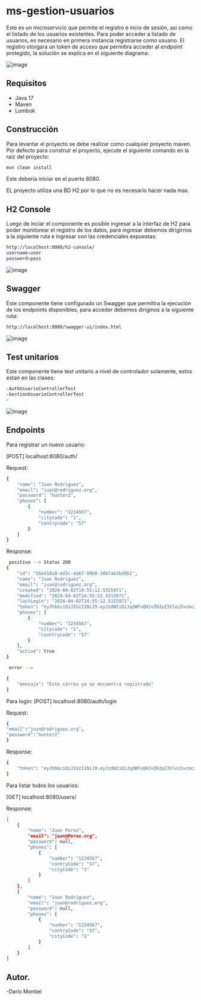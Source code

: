 # ms-gestion-usuarios



Este es un microservicio que permite el registro e incio de sesión, asi como el listado de los usuarios existentes.
Para poder acceder a listado de usuarios, es necesario en primera instancia registrarse como usuario. El registro otorgara un token
de acceso que permitira acceder al endpoint protegido, la solución se explica en el siguiente diagrama:

![image](https://github.com/desarrolloDmontiel/ms-gestion-usuario/assets/165534025/4026a6c6-7981-4608-9ab6-c7a27ae734a8)



## Requisitos

- Java 17
- Maven
- Lombok

## Construcción

Para levantar el proyecto se debe realizar como cualquier proyecto maven.
Por defecto para construir el proyecto, ejecute el siguiente comando en la raíz del proyecto:

```sh
mvn clean install
```
 
Este deberia iniciar en el puerto 8080.

EL proyecto utiliza una BD H2 por lo que no es necesario hacer nada mas.

## H2 Console
Luego de inciar el componente es posible ingresar a la interfaz de H2 para poder monitorear el registro de los datos,
para ingresar debemos dirigirnos a la siguiente ruta e ingresar con las credenciales expuestas:

```sh
http://localhost:8080/h2-console/
username=user
password=pass
```
![image](https://github.com/desarrolloDmontiel/ms-gestion-usuario/assets/165534025/446db5e1-f4c5-4374-9209-9bd6ef77ca15)



## Swagger
Este componente tiene configurado un Swagger que permitira la ejecución de los endpoints disponibles,
para acceder debemos diriginos a la siguiente ruta:

```sh
http://localhost:8080/swagger-ui/index.html
```
![image](https://github.com/desarrolloDmontiel/ms-gestion-usuario/assets/165534025/74844156-b968-4fc3-8118-12bb02e12ac9)

## Test unitarios
Este componente tiene test unitario a nivel de controlador solamente, estos estan en las clases:
```sh
-AuthUsuarioControllerTest
-GestionUsuarioControllerTest
-
```
![image](https://github.com/desarrolloDmontiel/ms-gestion-usuario/assets/165534025/7bdebb36-7d5d-40ba-bd71-6e429a2826c7)


## Endpoints

Para registrar un nuevo usuario:

[POST] localhost:8080/auth/

Request:

```sh
{
    "name": "Juan Rodriguez",
    "email": "juan@rodriguez.org",
    "password": "hunter2",
    "phones": [
        {
            "number": "1234567",
            "citycode": "1",
            "contrycode": "57"
        }
    ]
}

```
Response:

```sh
 positivo --> Status 200
{
    "id": "5be418a8-ed3c-4a67-99b8-30b7ab3bd9b2",
    "name": "Juan Rodriguez",
    "email": "juan@rodriguez.org",
    "created": "2024-04-02T14:55:12.5315971",
    "modified": "2024-04-02T14:55:12.5315971",
    "lastLogin": "2024-04-02T14:55:12.5315971",
    "token": "eyJhbGciOiJIUzI1NiJ9.eyJzdWIiOiJqdWFuQHJvZHJpZ3Vlei5vcmciLCJpYXQiOjE3MTIwODA1MTIsImV4cCI6MTcxMjA4MTk1Mn0.v7HBFnSj__ep6dMpf5jihbuoHxN0MmUM453A8_WyI60",
    "phones": [
        {
            "number": "1234567",
            "citycode": "1",
            "countrycode": "57"
        }
    ],
    "active": true
}

 error --> 

{
    "mensaje": "Este correo ya se encuentra registrado"
}

```
Para login:
[POST] localhost:8080/auth/login

Request:
```sh
{
"email":"juan@rodriguez.org",
"password":"hunter2"
}
```
Response:
```sh
{
    "token": "eyJhbGciOiJIUzI1NiJ9.eyJzdWIiOiJqdWFuQHJvZHJpZ3Vlei5vcmciLCJpYXQiOjE3MTIwODAzNjUsImV4cCI6MTcxMjA4MTgwNX0.bycOUjPfis0PqxPGQoeq2Ea16X-_zYXOfySo0xYmvWY"
}
```
Para listar todos los usuarios:

[GET] localhost:8080/users/

Response:

```sh
[
    {
        "name": "Juan Perez",
        "email": "juan@Perez.org",
        "password": null,
        "phones": [
            {
                "number": "1234567",
                "contryCode": "57",
                "cityCode": "1"
            }
        ]
    },
    {
        "name": "Juan Rodriguez",
        "email": "juan@rodriguez.org",
        "password": null,
        "phones": [
            {
                "number": "1234567",
                "contryCode": "57",
                "cityCode": "1"
            }
        ]
    }
]

```


## Autor.

-Darío Montiel
